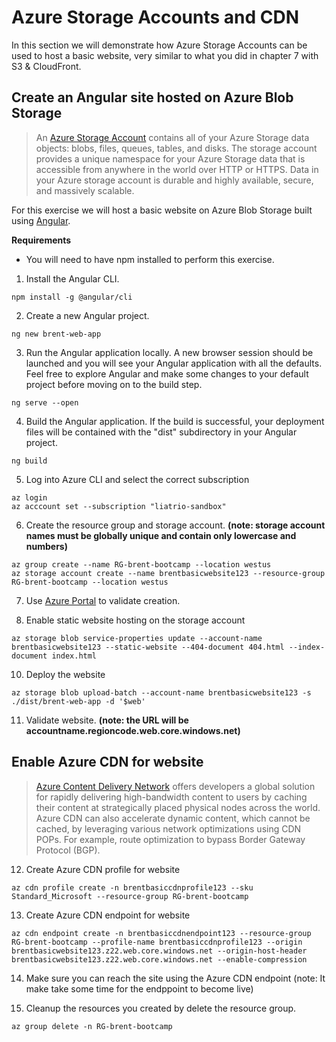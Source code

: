 # Azure Storage Accounts and CDN

In this section we will demonstrate how Azure Storage Accounts can be used to host a basic website, very similar to what you did in chapter 7 with S3 & CloudFront.

## Create an Angular site hosted on Azure Blob Storage

> An [Azure Storage Account](https://docs.microsoft.com/en-us/azure/storage/common/storage-account-overview) contains all of your Azure Storage data objects: blobs, files, queues, tables, and disks. The storage account provides a unique namespace for your Azure Storage data that is accessible from anywhere in the world over HTTP or HTTPS. Data in your Azure storage account is durable and highly available, secure, and massively scalable.

For this exercise we will host a basic website on Azure Blob Storage built using [Angular](https://angular.io/).

**Requirements**
- You will need to have npm installed to perform this exercise.

1. Install the Angular CLI.

```
npm install -g @angular/cli
```

2. Create a new Angular project.

```
ng new brent-web-app
```

3. Run the Angular application locally. A new browser session should be launched and you will see your Angular application with all the defaults. Feel free to explore Angular and make some changes to your default project before moving on to the build step.

```
ng serve --open
```

4. Build the Angular application. If the build is successful, your deployment files will be contained with the "dist" subdirectory in your Angular project.

```
ng build
```

5. Log into Azure CLI and select the correct subscription

```
az login
az acccount set --subscription "liatrio-sandbox"
```

6. Create the resource group and storage account. **(note: storage account names must be globally unique and contain only lowercase and numbers)**

```
az group create --name RG-brent-bootcamp --location westus
az storage account create --name brentbasicwebsite123 --resource-group RG-brent-bootcamp --location westus
```

7. Use [Azure Portal](https://portal.azure.com) to validate creation.

8. Enable static website hosting on the storage account

```
az storage blob service-properties update --account-name brentbasicwebsite123 --static-website --404-document 404.html --index-document index.html
```

10. Deploy the website

```
az storage blob upload-batch --account-name brentbasicwebsite123 -s ./dist/brent-web-app -d '$web'
```

11. Validate website. **(note: the URL will be accountname.regioncode.web.core.windows.net)**


## Enable Azure CDN for website

> [Azure Content Delivery Network](https://docs.microsoft.com/en-us/azure/cdn/cdn-overview) offers developers a global solution for rapidly delivering high-bandwidth content to users by caching their content at strategically placed physical nodes across the world. Azure CDN can also accelerate dynamic content, which cannot be cached, by leveraging various network optimizations using CDN POPs. For example, route optimization to bypass Border Gateway Protocol (BGP).

12. Create Azure CDN profile for website

```
az cdn profile create -n brentbasiccdnprofile123 --sku Standard_Microsoft --resource-group RG-brent-bootcamp
```

13. Create Azure CDN endpoint for website

```
az cdn endpoint create -n brentbasiccdnendpoint123 --resource-group RG-brent-bootcamp --profile-name brentbasiccdnprofile123 --origin brentbasicwebsite123.z22.web.core.windows.net --origin-host-header brentbasicwebsite123.z22.web.core.windows.net --enable-compression
```

14. Make sure you can reach the site using the Azure CDN endpoint (note: It make take some time for the endppoint to become live)

15. Cleanup the resources you created by delete the resource group.

```
az group delete -n RG-brent-bootcamp
```